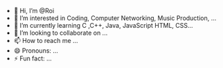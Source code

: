 - 👋 Hi, I’m @Roi
- 👀 I’m interested in Coding, Computer Networking, Music Production,  ...
- 🌱 I’m currently learning C ,C++, Java, JavaScript HTML, CSS...
- 💞️ I’m looking to collaborate on ...
- 📫 How to reach me ...
- 😄 Pronouns: ...
- ⚡ Fun fact: ...

<!---
Roiwav/Roiwav is a ✨ special ✨ repository because its `README.md` (this file) appears on your GitHub profile.
You can click the Preview link to take a look at your changes.
--->
